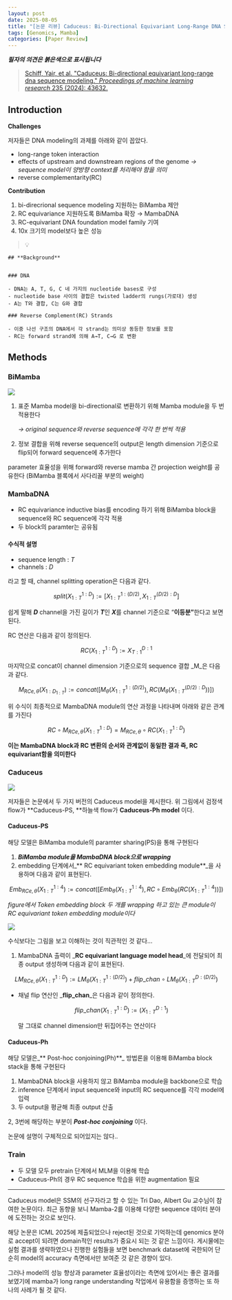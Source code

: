 ```yaml
---
layout: post
date: 2025-08-05
title: "[논문 리뷰] Caduceus: Bi-Directional Equivariant Long-Range DNA Sequence Modeling"
tags: [Genomics, Mamba]
categories: [Paper Review]
---
```


<span class="notion-red">_**필자의 의견은 붉은색으로 표시됩니다**_</span>


> [Schiff, Yair, et al. "Caduceus: Bi-directional equivariant long-range dna sequence modeling." ](https://pmc.ncbi.nlm.nih.gov/articles/PMC12189541/)[_Proceedings of machine learning research_](https://pmc.ncbi.nlm.nih.gov/articles/PMC12189541/)[ 235 (2024): 43632.](https://pmc.ncbi.nlm.nih.gov/articles/PMC12189541/)



## Introduction


**Challenges**


저자들은 DNA modeling의 과제를 아래와 같이 꼽았다.

- long-range token interaction
- effects of upstream and downstream regions of the genome 
_→ sequence model이 양방향 context를 처리해야 함을 의미_
- reverse complementarity(RC)

**Contribution**

1. bi-direcrional sequence modeling 지원하는 BiMamba 제안
1. RC equivariance 지원하도록 BiMamba 확장 → MambaDNA
1. RC-equivariant DNA foundation model family 기여
1. 10x 크기의 model보다 높은 성능

> 💡 


	## **Background**


	### DNA

	- DNA는 A, T, G, C 네 가지의 nucleotide bases로 구성
	- nucleotide base 사이의 결합은 twisted ladder의 rungs(가로대) 생성
	- A는 T와 결합, C는 G와 결합

	### Reverse Complement(RC) Strands

	- 이중 나선 구조의 DNA에서 각 strand는 의미상 동등한 정보를 포함
	- RC는 forward strand에 의해 A→T, C→G 로 변환


## Methods



### BiMamba


![](https://prod-files-secure.s3.us-west-2.amazonaws.com/542b861c-36a8-4051-84e5-8804b6728dba/2c247d59-7815-4980-99f0-8f0d21f445a7/image.png?X-Amz-Algorithm=AWS4-HMAC-SHA256&X-Amz-Content-Sha256=UNSIGNED-PAYLOAD&X-Amz-Credential=ASIAZI2LB466XINZGIVZ%2F20250827%2Fus-west-2%2Fs3%2Faws4_request&X-Amz-Date=20250827T040117Z&X-Amz-Expires=3600&X-Amz-Security-Token=IQoJb3JpZ2luX2VjECsaCXVzLXdlc3QtMiJHMEUCICE%2FnTXISu8hDVNoKchu3ziXlBi%2Fag2ivoH9Udg2J7EuAiEAmCaG2jZy4t6pcmn4CEOC2wMpBoUHKE4bsrzvp9Pro30qiAQIhP%2F%2F%2F%2F%2F%2F%2F%2F%2F%2FARAAGgw2Mzc0MjMxODM4MDUiDDA4TgubJCO0pDkBvSrcA1BjGM1UJUrODbehaLuRg2Hfk7nEsJGf09RiJU8%2FhtUs4v%2BFKPG2gma4YW4%2BFgBqSREs3RWcJQNqq7tRaVb%2BI9Z7TIqrIDoSYO%2FLrKNzlDr5eRp2f5vUC01svCvqil%2FQYvmWwoEOtAQ3MHSZwlEdwSRfAsgeUKunrWD02qe%2B32uTSsdeCaicd1tEP6rT7UZgjhawB1eM69VlZxvwjGQ9YAW94EUIe93jH9C%2BjIb58YVdDp11HSoDug9KcXHIE%2F7ao6n2LRKtpg0dEf0DgiOWKxZXZVatkLHWpq6xwE5RwIL8s6i1wfjA2XR7Pr3R3IBr%2FcQSaI6b4%2FUj61wAHh4x87FYNij1fr494YOlHddjXP25FZz7x%2FiQmiV%2Bv03Tyg%2FQzHHd6OXSoz3MzG%2FtDWGWr2tgA4Yyp2QLKRI%2FIRThb4%2FiMrHHLZDZYnI9QN4IXsGqIaJ5yOown0P8Dx9%2BLrLNwJeLufL0C7skoM4dbScg9N5nSGIMXk1btNV9NEMNpjsaR6OPUoMl0oXRSYsXZXhGLvcnZDauJTVs3yQbTILkLLRpDSn8sDW4Gjc2Kj7V%2Bh9cjk9JnHCu8AOnOLgshSmomB8bg646G4Ael526flPy4%2B%2B91saFcopA3kuY9XI8MNbwucUGOqUBihyFinr4hvjFsIQtluw6qRjeLO9dgeKte1MVxlNA250nJiRw2BNHAi5dKC662AKdbgggefF2FNfiqyO2mvgwkUXpzD2CaUBbnrd3oGaw7TxNVDcCzg%2BXzYq4Kxg3vcx6RIfpHD4LsZz5jBE8f6UcKj3Y%2BxZnsjZXFAkEkIkgJ7dibAFGw9OKIvNvF96lQj4Nx%2FehUnDNKCu%2FM6ysKaWDZY3mV6GX&X-Amz-Signature=b81597b20079c75ae123b2334229455c9943fc0bb035e3d5c2dd4c9d7f958ef5&X-Amz-SignedHeaders=host&x-amz-checksum-mode=ENABLED&x-id=GetObject)

1. 표준 Mamba model을 bi-directional로 변환하기 위해 Mamba module을 두 번 적용한다

	_→ original sequence와 reverse sequence에 각각 한 번씩 적용_

1. 정보 결합을 위해 reverse sequence의 output은 length dimension 기준으로 flip되어 forward sequence에 추가한다

parameter 효율성을 위해 forward와 reverse mamba 간 projection weight를 공유한다 (BiMamba 블록에서 사다리꼴 부분의 weight)



### MambaDNA

- RC equivariance inductive bias를 encoding 하기 위해 BiMamba block을 sequence와 RC sequence에 각각 적용
- 두 block의 paramter는 공유됨


#### 수식적 설명

- sequence length : _T_
- channels : _D_

라고 할 때,  channel splitting operation은 다음과 같다.


$$
split(X^{1:D}_{1:T}):=[X^{1:(D/2)}_{1:T},X^{(D/2):D}_{1:T}]
$$


<span class="notion-red">쉽게 말해 </span><span class="notion-red">_**D**_</span><span class="notion-red"> channel을 가진 길이가 </span><span class="notion-red">_**T**_</span><span class="notion-red">인 </span><span class="notion-red">_**X**_</span><span class="notion-red">를 channel 기준으로 “</span><span class="notion-red">**이등분”**</span><span class="notion-red">한다고 보면 된다.</span>


RC 연산은 다음과 같이 정의된다.


$$
RC(X^{1:D}_{1:T}):=X^{D:1}_{T:1}
$$


마지막으로 concat이 channel dimension 기준으로의 sequence 결합 _M_은 다음과 같다.


$$
M_{RCe,\theta}(X_{1:D_{1:T}}):=concat([M_{\theta}(X^{1:(D/2)}_{1:T}),RC(M_{\theta}(X^{(D/2):D}_{1:T}))])
$$


위 수식이 최종적으로 MambaDNA module의 연산 과정을 나타내며 아래와 같은 관계를 가진다


$$
RC\circ M_{RCe,\theta}(X^{1:D}_{1:T}) = M_{RCe,\theta} \circ RC(X^{1:D}_{1:T})
$$


**이는 MambaDNA block과 RC 변환의 순서와 관계없이 동일한 결과 즉, RC equivariant함을 의미한다**



### Caduceus


![](https://prod-files-secure.s3.us-west-2.amazonaws.com/542b861c-36a8-4051-84e5-8804b6728dba/f94a60d7-8145-473b-aef9-7c68d3ec604a/image.png?X-Amz-Algorithm=AWS4-HMAC-SHA256&X-Amz-Content-Sha256=UNSIGNED-PAYLOAD&X-Amz-Credential=ASIAZI2LB466XINZGIVZ%2F20250827%2Fus-west-2%2Fs3%2Faws4_request&X-Amz-Date=20250827T040117Z&X-Amz-Expires=3600&X-Amz-Security-Token=IQoJb3JpZ2luX2VjECsaCXVzLXdlc3QtMiJHMEUCICE%2FnTXISu8hDVNoKchu3ziXlBi%2Fag2ivoH9Udg2J7EuAiEAmCaG2jZy4t6pcmn4CEOC2wMpBoUHKE4bsrzvp9Pro30qiAQIhP%2F%2F%2F%2F%2F%2F%2F%2F%2F%2FARAAGgw2Mzc0MjMxODM4MDUiDDA4TgubJCO0pDkBvSrcA1BjGM1UJUrODbehaLuRg2Hfk7nEsJGf09RiJU8%2FhtUs4v%2BFKPG2gma4YW4%2BFgBqSREs3RWcJQNqq7tRaVb%2BI9Z7TIqrIDoSYO%2FLrKNzlDr5eRp2f5vUC01svCvqil%2FQYvmWwoEOtAQ3MHSZwlEdwSRfAsgeUKunrWD02qe%2B32uTSsdeCaicd1tEP6rT7UZgjhawB1eM69VlZxvwjGQ9YAW94EUIe93jH9C%2BjIb58YVdDp11HSoDug9KcXHIE%2F7ao6n2LRKtpg0dEf0DgiOWKxZXZVatkLHWpq6xwE5RwIL8s6i1wfjA2XR7Pr3R3IBr%2FcQSaI6b4%2FUj61wAHh4x87FYNij1fr494YOlHddjXP25FZz7x%2FiQmiV%2Bv03Tyg%2FQzHHd6OXSoz3MzG%2FtDWGWr2tgA4Yyp2QLKRI%2FIRThb4%2FiMrHHLZDZYnI9QN4IXsGqIaJ5yOown0P8Dx9%2BLrLNwJeLufL0C7skoM4dbScg9N5nSGIMXk1btNV9NEMNpjsaR6OPUoMl0oXRSYsXZXhGLvcnZDauJTVs3yQbTILkLLRpDSn8sDW4Gjc2Kj7V%2Bh9cjk9JnHCu8AOnOLgshSmomB8bg646G4Ael526flPy4%2B%2B91saFcopA3kuY9XI8MNbwucUGOqUBihyFinr4hvjFsIQtluw6qRjeLO9dgeKte1MVxlNA250nJiRw2BNHAi5dKC662AKdbgggefF2FNfiqyO2mvgwkUXpzD2CaUBbnrd3oGaw7TxNVDcCzg%2BXzYq4Kxg3vcx6RIfpHD4LsZz5jBE8f6UcKj3Y%2BxZnsjZXFAkEkIkgJ7dibAFGw9OKIvNvF96lQj4Nx%2FehUnDNKCu%2FM6ysKaWDZY3mV6GX&X-Amz-Signature=22f542c3686097b91b85b58dec01bf63ddfd210afb1543dfd625c6e228b49465&X-Amz-SignedHeaders=host&x-amz-checksum-mode=ENABLED&x-id=GetObject)


저자들은 논문에서 두 가지 버전의 Caduceus model을 제시한다. 위 그림에서 검정색 flow가 **Caduceus-PS, **하늘색 flow가 **Caduceus-Ph model** 이다.



#### Caduceus-PS


해당 모델은 BiMamba module의 paramter sharing(PS)을 통해 구현된다

1. _**BiMamba module을 MambaDNA block으로 wrapping**_
1. embedding 단계에서_** RC equivariant token embedding module**_을 사용하며 다음과 같이 표현된다.

$$
Emb_{RCe,\theta}(X^{1:4}_{1:T}):=concat([Emb_{\theta}(X^{1:4}_{1:T}),RC \circ Emb_{\theta}(RC(X^{1:4}_{1:T}))])
$$


_figure에서 Token embedding block 두 개를 wrapping 하고 있는 큰 module이 RC equivariant token embedding module이다_


![](https://prod-files-secure.s3.us-west-2.amazonaws.com/542b861c-36a8-4051-84e5-8804b6728dba/b175e4da-71eb-4e91-8c23-a06dabe673c9/image.png?X-Amz-Algorithm=AWS4-HMAC-SHA256&X-Amz-Content-Sha256=UNSIGNED-PAYLOAD&X-Amz-Credential=ASIAZI2LB466XINZGIVZ%2F20250827%2Fus-west-2%2Fs3%2Faws4_request&X-Amz-Date=20250827T040117Z&X-Amz-Expires=3600&X-Amz-Security-Token=IQoJb3JpZ2luX2VjECsaCXVzLXdlc3QtMiJHMEUCICE%2FnTXISu8hDVNoKchu3ziXlBi%2Fag2ivoH9Udg2J7EuAiEAmCaG2jZy4t6pcmn4CEOC2wMpBoUHKE4bsrzvp9Pro30qiAQIhP%2F%2F%2F%2F%2F%2F%2F%2F%2F%2FARAAGgw2Mzc0MjMxODM4MDUiDDA4TgubJCO0pDkBvSrcA1BjGM1UJUrODbehaLuRg2Hfk7nEsJGf09RiJU8%2FhtUs4v%2BFKPG2gma4YW4%2BFgBqSREs3RWcJQNqq7tRaVb%2BI9Z7TIqrIDoSYO%2FLrKNzlDr5eRp2f5vUC01svCvqil%2FQYvmWwoEOtAQ3MHSZwlEdwSRfAsgeUKunrWD02qe%2B32uTSsdeCaicd1tEP6rT7UZgjhawB1eM69VlZxvwjGQ9YAW94EUIe93jH9C%2BjIb58YVdDp11HSoDug9KcXHIE%2F7ao6n2LRKtpg0dEf0DgiOWKxZXZVatkLHWpq6xwE5RwIL8s6i1wfjA2XR7Pr3R3IBr%2FcQSaI6b4%2FUj61wAHh4x87FYNij1fr494YOlHddjXP25FZz7x%2FiQmiV%2Bv03Tyg%2FQzHHd6OXSoz3MzG%2FtDWGWr2tgA4Yyp2QLKRI%2FIRThb4%2FiMrHHLZDZYnI9QN4IXsGqIaJ5yOown0P8Dx9%2BLrLNwJeLufL0C7skoM4dbScg9N5nSGIMXk1btNV9NEMNpjsaR6OPUoMl0oXRSYsXZXhGLvcnZDauJTVs3yQbTILkLLRpDSn8sDW4Gjc2Kj7V%2Bh9cjk9JnHCu8AOnOLgshSmomB8bg646G4Ael526flPy4%2B%2B91saFcopA3kuY9XI8MNbwucUGOqUBihyFinr4hvjFsIQtluw6qRjeLO9dgeKte1MVxlNA250nJiRw2BNHAi5dKC662AKdbgggefF2FNfiqyO2mvgwkUXpzD2CaUBbnrd3oGaw7TxNVDcCzg%2BXzYq4Kxg3vcx6RIfpHD4LsZz5jBE8f6UcKj3Y%2BxZnsjZXFAkEkIkgJ7dibAFGw9OKIvNvF96lQj4Nx%2FehUnDNKCu%2FM6ysKaWDZY3mV6GX&X-Amz-Signature=5284e9623fc7d544975d3205d02e4ba311200b486af389e4e85d90b1698d0971&X-Amz-SignedHeaders=host&x-amz-checksum-mode=ENABLED&x-id=GetObject)


<span class="notion-red">수식보다는 그림을 보고 이해하는 것이 직관적인 것 같다…</span>

1. MambaDNA 출력이 _**RC equivariant language model head**_에 전달되어 최종 output 생성하며 다음과 같이 표현된다.

$$
LM_{RCe,\theta}(X^{1:D}_{1:T}):= LM_{\theta}(X^{1:(D/2)}_{1:T})+flip\_chan\circ LM_{\theta}(X^{D:(D/2)}_{1:T})
$$

- 채널 flip 연산인 _**flip\_chan**_은 다음과 같이 정의한다.

	$$
	flip\_chan(X^{1:D}_{1:T}):=(X^{D:1}_{1:T})
	$$


	말 그대로 channel dimension만 뒤집어주는 연산이다



#### Caduceus-Ph


해당 모델은_** Post-hoc conjoining(Ph)**_ 방법론을 이용해 BiMamba block stack을 통해 구현된다

1. MambaDNA block을 사용하지 않고 BiMamba module을 backbone으로 학습
1. inference 단계에서 input sequence와 input의 RC sequence를 각각 model에 입력
1. 두 output을 평균해 최종 output 산출

2, 3번에 해당하는 부분이 _**Post-hoc conjoining**_ 이다.


<span class="notion-red">논문에 설명이 구체적으로 되어있지는 않다..</span>



### Train

- 두 모델 모두 pretrain 단계에서 MLM을 이용해 학습
- Caduceus-Ph의 경우 RC sequence 학습을 위한 augmentation 필요

---


<span class="notion-red">Caduceus model은 SSM의 선구자라고 할 수 있는 Tri Dao, Albert Gu 교수님이 참여한 논문이다. 최근 동향을 보니 Mamba-2를 이용해 다양한 sequence 데이터 분야에 도전하는 것으로 보인다.</span>


<span class="notion-red">해당 논문은 ICML 2025에 제출되었으나 reject된 것으로 기억하는데 genomics 분야로 accept이 되려면 domain적인 results가 중요시 되는 것 같은 느낌이다. 게시물에는 실험 결과를 생략하였으나 진행한 실험들을 보면 benchmark dataset에 국한되어 단순히 model의 accuracy 측면에서만 보여준 것 같은 경향이 있다.</span>


<span class="notion-red">그러나 model의 성능 향상과 parameter 효율성이라는 측면에 있어서는 좋은 결과를 보였기에 mamba가 long range understanding 작업에서 유용함을 증명하는 또 하나의 사례가 될 것 같다.</span>

